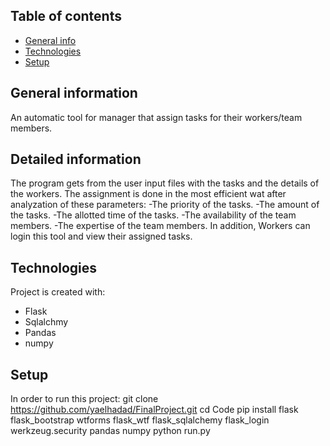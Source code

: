 ## Table of contents
* [General info](#general-info)
* [Technologies](#technologies)
* [Setup](#setup)

## General information
An automatic tool for manager that assign tasks for their workers/team members.

## Detailed information
The program gets from the user input files with the tasks and the details of the workers.
The assignment is done in the most efficient wat after analyzation of these parameters:
-The priority of the tasks.
-The amount of the tasks.
-The allotted time of the tasks.
-The availability of the team members.
-The expertise of the team members.
In addition, Workers can login this tool and view their assigned tasks.


	
## Technologies
Project is created with:
* Flask
* Sqlalchmy
* Pandas
* numpy
	
## Setup
In order to run this project:
git clone https://github.com/yaelhadad/FinalProject.git
cd Code
pip install flask flask_bootstrap wtforms flask_wtf flask_sqlalchemy flask_login werkzeug.security pandas numpy
python run.py 